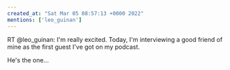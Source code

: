 ```yaml
---
created_at: "Sat Mar 05 08:57:13 +0000 2022"
mentions: ['leo_guinan']
---
```


RT @leo_guinan: I'm really excited. Today, I'm interviewing a good friend of mine as the first guest I've got on my podcast.

He's the one…